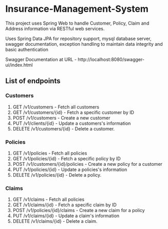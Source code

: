 # Insurance-Management-System
This project uses Spring Web to handle Customer, Policy, Claim and Address information via RESTful web services.

Uses Spring Data JPA for repository support, mysql database server, swagger documentation, exception handling to maintain data integrity and basic authentication

Swagger Documentation at URL - http://localhost:8080/swagger-ui/index.html

## List of endpoints
### Customers
1. GET /v1/customers - Fetch all customers
2. GET /v1/customers/{id} - Fetch a specific customer by ID
3. POST /v1/customers - Create a new customer
4. PUT /v1/clients/{id} - Update a customers's information
5. DELETE /v1/customers/{id} - Delete a customer.

### Policies
1. GET /v1/policies - Fetch all policies
2. GET /v1/policies/{id} - Fetch a specific policy by ID
3. POST /v1/customers/{id}/policies - Create a new policy for a customer
4. PUT /v1/policies/{id} - Update a policies's information
5. DELETE /v1/policies/{id} - Delete a policy.

### Claims
1. GET /v1/claims - Fetch all policies
2. GET /v1/claims/{id} - Fetch a specific claim by ID
3. POST /v1/policies/{id}/claims - Create a new claim for a policy
4. PUT /v1/claims/{id} - Update a claim's information
5. DELETE /v1/claims/{id} - Delete a claim.

